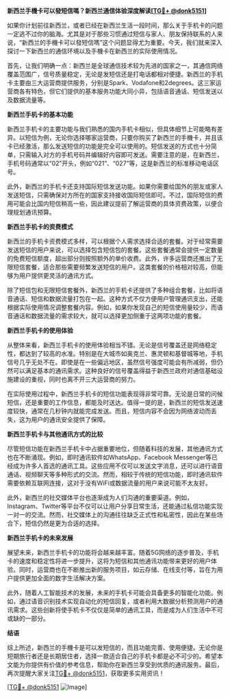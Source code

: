 **新西兰手機卡可以發短信嗎？新西兰通信体验深度解读[[TG💪+ @donk5151](https://t.me/s/donk5151)]**

如果你计划前往新西兰，或者已经在新西兰生活一段时间，那么关于手机卡的问题一定逃不过你的脑海。尤其是对于那些习惯通过短信与家人、朋友保持联系的人来说，“新西兰的手機卡可以發短信嗎”这个问题显得尤为重要。今天，我们就来深入探讨一下新西兰的通信环境以及手機卡在新西兰的实际使用情况。

首先，让我们明确一点：新西兰是全球通信技术较为先进的国家之一，其通信网络覆盖范围广，信号质量稳定，无论是发短信还是打电话都相对便捷。新西兰的手机卡主要由三大运营商提供服务，分别是Spark、Vodafone和2degrees。这三家运营商各有特色，但它们提供的基本服务功能大同小异，包括语音通话、短信发送以及数据流量等。

**新西兰手机卡的基本功能**

新西兰手机卡的主要功能与我们熟悉的国内手机卡相似，但具体细节上可能略有差异。以短信为例，无论你选择哪家运营商，只要你购买了新西兰的手機卡，并且该卡已经激活，那么发送短信的功能是完全可以使用的。短信发送的方式也十分简单，只需输入对方的手机号码并编辑好内容即可发送。需要注意的是，在新西兰，手机号码通常以“02”开头，例如“021”、“027”等，这是新西兰的标准移动电话区号。

此外，新西兰的手机卡还支持国际短信发送功能。如果你需要给国外的朋友或家人发送短信，只需确保对方所在的国家支持接收国际短信即可。不过，国际短信的费用可能会比国内短信稍高一些，因此建议提前了解运营商的具体资费政策，以便合理规划通讯预算。

**新西兰手机卡的资费模式**

新西兰的手机卡资费模式多样，可以根据个人需求选择合适的套餐。对于经常需要发送短信的用户来说，可以选择包含短信包的套餐。这些套餐通常会提供一定数量的免费短信额度，超出部分则按照额外的单价收费。此外，许多运营商还推出了无限短信套餐，适合那些需要频繁发送短信的用户。这类套餐的价格相对较高，但能够为用户提供更灵活的通讯方式。

除了短信包和无限短信套餐外，新西兰的手机卡还提供了多种组合套餐，比如将语音通话、短信和数据流量打包在一起。这种方式不仅方便用户管理通讯支出，还能根据实际使用情况调整套餐内容。例如，如果你发现自己的短信使用量较少，而语音通话和数据流量的需求较大，就可以选择更加侧重于这两项功能的套餐。

**新西兰手机卡的使用体验**

从整体来看，新西兰手机卡的使用体验相当不错。无论是信号覆盖还是网络稳定性，都达到了较高的水准。特别是在大城市如奥克兰、惠灵顿和基督城等地，手机信号几乎无处不在。即使是在一些偏远地区，虽然信号强度可能会有所减弱，但仍然可以满足基本的通讯需求。这种良好的信号覆盖得益于新西兰政府对通信基础设施建设的重视，同时也离不开三大运营商的努力。

在实际使用过程中，新西兰手机卡的短信功能表现得非常可靠。无论是日常的问候短信，还是重要的工作信息，都能及时送达。值得一提的是，新西兰的短信发送速度较快，通常在几秒钟内就能完成发送。而且，短信内容不会因为网络波动而丢失，这为用户的通讯安全提供了保障。

**新西兰手机卡与其他通讯方式的比较**

尽管短信功能在新西兰手机卡中占据重要地位，但随着科技的发展，其他通讯方式也在不断涌现。例如，即时通讯软件如WhatsApp、Facebook Messenger等已经成为许多人首选的通讯工具。这些应用不仅可以发送文字消息，还可以进行语音通话、视频聊天等多种形式的交流。然而，相较于传统的短信功能，即时通讯软件需要依赖互联网连接，这对于没有WiFi或数据流量的用户来说可能不太友好。

此外，新西兰的社交媒体平台也逐渐成为人们沟通的重要渠道。例如，Instagram、Twitter等平台不仅可以让用户分享日常生活，还能通过私信功能实现一对一的交流。然而，社交媒体上的沟通往往缺乏正式性和私密性，因此在某些场合下，短信仍然是更为合适的选择。

**新西兰手机卡的未来发展**

展望未来，新西兰手机卡的功能将会越来越丰富。随着5G网络的逐步普及，手机卡的速度和稳定性将进一步提升，这将为短信和其他通讯功能带来更好的用户体验。同时，运营商也在不断推出新的服务项目，如云存储、在线支付等，旨在为用户提供更加全面的数字生活解决方案。

此外，随着人工智能技术的发展，未来的手机卡可能会具备更多的智能化功能。例如，通过语音识别技术实现自动化的短信回复，或者利用大数据分析预测用户的通讯需求。这些创新将使手机卡不仅仅是简单的通讯工具，而是成为人们生活中不可或缺的一部分。

**结语**

综上所述，新西兰的手機卡是可以发短信的，而且功能完善、使用便捷。无论你是短期旅行者还是长期居住者，选择一款适合自己的手机卡都是必不可少的。希望本文能为你提供有价值的参考信息，帮助你在新西兰享受到优质的通讯服务。最后，再次提醒大家关注[TG💪+ @donk5151](https://t.me/s/donk5151)，获取更多实用资讯！

[[TG💪+ @donk5151](https://t.me/s/donk5151) ![Image](https://i.postimg.cc/rwNCRYN7/Snipaste-2025-04-30-17-27-05.png)]